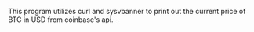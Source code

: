 This program utilizes curl and sysvbanner to print out the current price of BTC in USD from coinbase's api.
